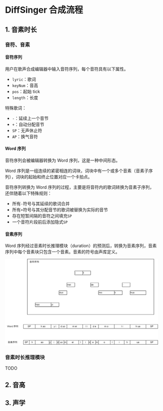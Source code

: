 # DiffSinger 合成流程

## 1. 音素时长

### 音符、音素

#### 音符序列

用户在歌声合成编辑器中输入音符序列，每个音符具有以下属性。

- `lyric`：歌词
- `keyNum`：音高
- `pos`：起始 tick
- `length`：长度

特殊歌词：
- `-`：延续上一个音节
- `+`：自动分配音节
- `SP`：无声休止符
- `AP`：换气音符

#### Word 序列

音符序列会被编辑器转换为 Word 序列，这是一种中间形态。

Word 序列是一组连续的紧密相连的词块，词块中有一个或多个音素（音素子序列），词块的起始和终止位置对应一个卡拍点。

音符序列转换为 Word 序列的过程，主要是将音符内的歌词转换为音素子序列，还伴随着以下特殊规则：
- 所有`-`符号与其延续的歌词合并
- 所有`+`符号与其分配音节的歌词被替换为实际的音节
- 存在短暂间隔的音符之间填充`SP`
- 一个音符片段前后添加隐式`SP`

#### 音素序列

Word 序列经过音素时长推理模块（duration）的预测后，转换为音素序列，音素序列中每个音素块只包含一个音素。音素的符号由声库定义。

<div style="text-align: center;">
    <img src="./images/notes-seq.png" alt="" style="max-height: 400px;" />
</div>

### 音素时长推理模块

TODO

## 2. 音高



## 3. 声学

### 